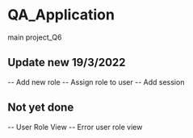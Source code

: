 # QA_Application
main project_Q6
## Update new 19/3/2022

-- Add new role
-- Assign role to user
-- Add session

## Not yet done

-- User Role View
-- Error user role view
